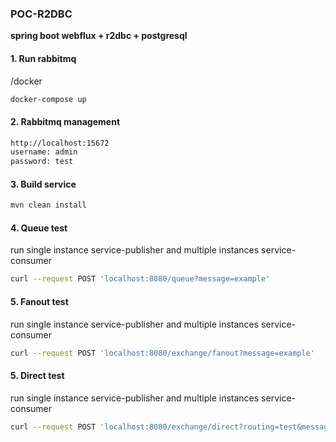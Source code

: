 ### **POC-R2DBC**
**spring boot webflux + r2dbc + postgresql**

#### 1. Run rabbitmq
/docker
```bash
docker-compose up
```

#### 2. Rabbitmq management
```bash
http://localhost:15672
username: admin
password: test
```

#### 3. Build service
```bash
mvn clean install
```

#### 4. Queue test
run single instance service-publisher and multiple instances service-consumer
```bash
curl --request POST 'localhost:8080/queue?message=example'
```

#### 5. Fanout test
run single instance service-publisher and multiple instances service-consumer
```bash
curl --request POST 'localhost:8080/exchange/fanout?message=example'
```

#### 5. Direct test
run single instance service-publisher and multiple instances service-consumer
```bash
curl --request POST 'localhost:8080/exchange/direct?routing=test&message=example'
```